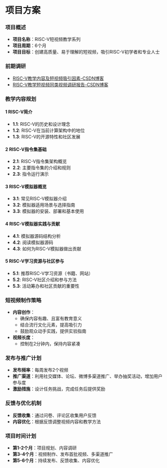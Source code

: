
# 项目方案
### 项目概述
- **项目名称**：RISC-V短视频教学系列
- **项目周期**：6个月
- **项目目标**：创建高质量、易于理解的短视频，吸引RISC-V初学者和专业人士

### 前期调研
- [RISC-V教学内容及短视频吸引因素-CSDN博客](https://blog.csdn.net/jtwqwq/article/details/139909781?app_version=6.3.8&code=app_1562916241&csdn_share_tail=%7B%22type%22%3A%22blog%22%2C%22rType%22%3A%22article%22%2C%22rId%22%3A%22139909781%22%2C%22source%22%3A%22jtwqwq%22%7D&uLinkId=usr1mkqgl919blen&utm_source=app)
- [RISC-V教学短视频同类视频调研报告-CSDN博客](https://blog.csdn.net/jtwqwq/article/details/139909796?app_version=6.3.8&code=app_1562916241&csdn_share_tail=%7B%22type%22%3A%22blog%22%2C%22rType%22%3A%22article%22%2C%22rId%22%3A%22139909796%22%2C%22source%22%3A%22jtwqwq%22%7D&uLinkId=usr1mkqgl919blen&utm_source=app)
### 教学内容规划
#### 1 RISC-V简介

- **1.1**: RISC-V的历史和设计理念
- **1.2**: RISC-V在当前计算架构中的地位
- **1.3**: RISC-V的开源特性和社区发展

#### 2 RISC-V指令集基础

- **2.1**: RISC-V指令集架构概览
- **2.2**: 主要指令集的介绍和规则
- **2.3**: 指令运行演示

#### 3 RISC-V模拟器概览

- **3.1**: 常见RISC-V模拟器介绍
- **3.2**: 模拟器适用场景与选择指南
- **3.3**: 模拟器的安装、部署和基本使用

#### 4 RISC-V模拟器实践与贡献

- **4.1**: 模拟器源码结构分析
- **4.2**: 阅读模拟器源码
- **4.3**: 如何为RISC-V模拟器做出贡献

#### 5 RISC-V学习资源与社区参与

- **5.1**: 推荐RISC-V学习资源（书籍、网站）
- **5.2**: RISC-V社区介绍和参与方法
- **5.3**: 活动筹办和社区贡献的重要性

### 短视频制作策略

- **内容创作**：
  - 确保内容有趣、且富有教育意义
  - 结合流行文化元素，提高吸引力
  - 鼓励观众动手实践，提供实验指南
- **视频长度**：
  - 控制在2分钟内，保持内容紧凑

### 发布与推广计划

- **发布频率**：每周发布2个视频
- **推广渠道**：利用社交媒体、论坛、微博多渠道推广、举办抽奖活动，增加用户参与度
- **激励措施**：设计任务挑战，完成任务后提供奖励


### 反馈与优化机制

- **反馈收集**：通过问卷、评论区收集用户反馈
- **内容优化**：根据反馈调整视频内容和教学方法


### 项目时间计划

- **第1-2个月**：项目规划、内容调研
- **第3-4个月**：视频制作、发布首批视频、多渠道推广
- **第5-6个月**：持续发布、反馈收集、内容优化